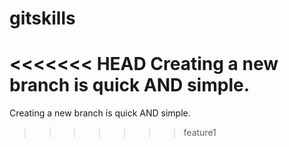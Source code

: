 # gitskills
<<<<<<< HEAD
Creating a new branch is quick AND simple.
=======
Creating a new branch is quick AND simple.

>>>>>>> feature1

